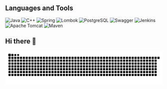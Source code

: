 ## Languages and Tools
![Java](https://img.icons8.com/color/48/000000/java-coffee-cup-logo.png)
![C++](https://img.icons8.com/color/48/000000/c-plus-plus-logo.png)
![Spring](https://img.icons8.com/fluency/48/000000/spring-logo.png)
![Lombok](https://img.icons8.com/ios/50/000000/lombok.png)
![PostgreSQL](https://img.icons8.com/ios/50/000000/postgresql.png)
![Swagger](https://img.icons8.com/ios/50/000000/swagger.png)
![Jenkins](https://img.icons8.com/color/48/000000/jenkins.png)
![Apache Tomcat](https://img.icons8.com/ios/50/000000/apache-tomcat.png)
![Maven](https://img.icons8.com/ios/50/000000/apache-maven.png)
## Hi there 👋
![](github-contribution-grid-snake-dark.svg)
<!--
**mazzer1n/mazzer1n** is a ✨ _special_ ✨ repository because its `README.md` (this file) appears on your GitHub profile.

Here are some ideas to get you started:

- 🔭 I’m currently working on ...
- 🌱 I’m currently learning ...
- 👯 I’m looking to collaborate on ...
- 🤔 I’m looking for help with ...
- 💬 Ask me about ...
- 📫 How to reach me: ...
- 😄 Pronouns: ...
- ⚡ Fun fact: ...
-->
